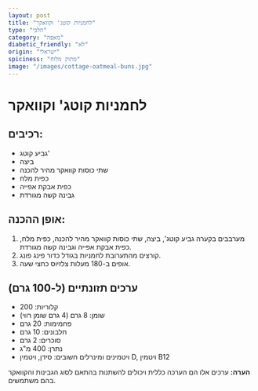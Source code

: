 ```yaml
---
layout: post
title: "לחמניות קוטג' וקוואקר"
type: "חלבי"
category: "מאפה"
diabetic_friendly: "לא"
origin: "ישראלי"
spiciness: "מתוק מלוח"
image: "/images/cottage-oatmeal-buns.jpg"
---
```

# לחמניות קוטג' וקוואקר

## רכיבים:
- גביע קוטג'
- ביצה
- שתי כוסות קוואקר מהיר להכנה
- כפית מלח
- כפית אבקת אפייה
- גבינה קשה מגורדת

## אופן ההכנה:
1. מערבבים בקערה גביע קוטג', ביצה, שתי כוסות קוואקר מהיר להכנה, כפית מלח, כפית אבקת אפייה וגבינה קשה מגורדת.
2. קורצים מהתערובת לחמניות בגודל כדור פינג פונג.
3. אופים ב-180 מעלות צלזיוס כחצי שעה.

## ערכים תזונתיים (ל-100 גרם)
- קלוריות: 200
- שומן: 8 גרם (4 גרם שומן רווי)
- פחמימות: 20 גרם
- חלבונים: 10 גרם
- סוכרים: 2 גרם
- נתרן: 400 מ"ג
- ויטמינים ומינרלים חשובים: סידן, ויטמין D, ויטמין B12

**הערה:** ערכים אלו הם הערכה כללית ויכולים להשתנות בהתאם לסוג הגבינות והקוואקר בהם משתמשים.
